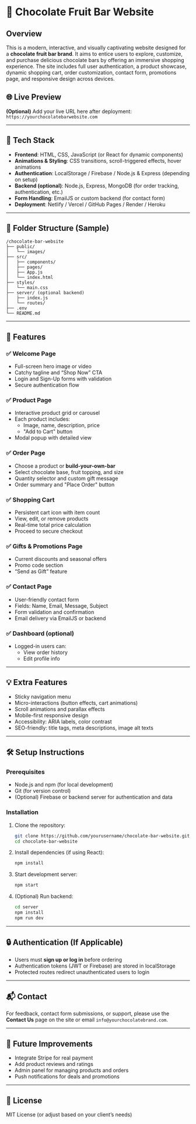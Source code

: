 
# 🍫 Chocolate Fruit Bar Website

## Overview

This is a modern, interactive, and visually captivating website designed for a **chocolate fruit bar brand**. It aims to entice users to explore, customize, and purchase delicious chocolate bars by offering an immersive shopping experience. The site includes full user authentication, a product showcase, dynamic shopping cart, order customization, contact form, promotions page, and responsive design across devices.

## 🌐 Live Preview

**(Optional)** Add your live URL here after deployment:  
`https://yourchocolatebarwebsite.com`

---

## 🔧 Tech Stack

- **Frontend**: HTML, CSS, JavaScript (or React for dynamic components)
- **Animations & Styling**: CSS transitions, scroll-triggered effects, hover animations
- **Authentication**: LocalStorage / Firebase / Node.js & Express (depending on setup)
- **Backend (optional)**: Node.js, Express, MongoDB (for order tracking, authentication, etc.)
- **Form Handling**: EmailJS or custom backend (for contact form)
- **Deployment**: Netlify / Vercel / GitHub Pages / Render / Heroku

---

## 📂 Folder Structure (Sample)

```
/chocolate-bar-website
├── public/
│   └── images/
├── src/
│   ├── components/
│   ├── pages/
│   ├── App.js
│   └── index.html
├── styles/
│   └── main.css
├── server/ (optional backend)
│   ├── index.js
│   └── routes/
├── .env
└── README.md
```

---

## 🎯 Features

### ✅ Welcome Page
- Full-screen hero image or video
- Catchy tagline and “Shop Now” CTA
- Login and Sign-Up forms with validation
- Secure authentication flow

### ✅ Product Page
- Interactive product grid or carousel
- Each product includes:
  - Image, name, description, price
  - "Add to Cart" button
- Modal popup with detailed view

### ✅ Order Page
- Choose a product or **build-your-own-bar**
- Select chocolate base, fruit topping, and size
- Quantity selector and custom gift message
- Order summary and "Place Order" button

### ✅ Shopping Cart
- Persistent cart icon with item count
- View, edit, or remove products
- Real-time total price calculation
- Proceed to secure checkout

### ✅ Gifts & Promotions Page
- Current discounts and seasonal offers
- Promo code section
- “Send as Gift” feature

### ✅ Contact Page
- User-friendly contact form
- Fields: Name, Email, Message, Subject
- Form validation and confirmation
- Email delivery via EmailJS or backend

### ✅ Dashboard (optional)
- Logged-in users can:
  - View order history
  - Edit profile info

---

## 💡 Extra Features

- Sticky navigation menu
- Micro-interactions (button effects, cart animations)
- Scroll animations and parallax effects
- Mobile-first responsive design
- Accessibility: ARIA labels, color contrast
- SEO-friendly: title tags, meta descriptions, image alt texts

---

## 🛠️ Setup Instructions

### Prerequisites
- Node.js and npm (for local development)
- Git (for version control)
- (Optional) Firebase or backend server for authentication and data

### Installation

1. Clone the repository:
   ```bash
   git clone https://github.com/yourusername/chocolate-bar-website.git
   cd chocolate-bar-website
   ```

2. Install dependencies (if using React):
   ```bash
   npm install
   ```

3. Start development server:
   ```bash
   npm start
   ```

4. (Optional) Run backend:
   ```bash
   cd server
   npm install
   npm run dev
   ```

---

## 🔒 Authentication (If Applicable)

- Users must **sign up or log in** before ordering
- Authentication tokens (JWT or Firebase) are stored in localStorage
- Protected routes redirect unauthenticated users to login

---

## 📬 Contact

For feedback, contact form submissions, or support, please use the **Contact Us** page on the site or email `info@yourchocolatebrand.com`.

---

## 🚀 Future Improvements

- Integrate Stripe for real payment
- Add product reviews and ratings
- Admin panel for managing products and orders
- Push notifications for deals and promotions

---

## 📄 License

MIT License (or adjust based on your client’s needs)
